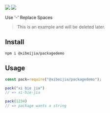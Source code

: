 ![](https://img.shields.io/badge/npm-v1.0.1-green.svg)
![](https://img.shields.io/badge/author-xibeijia-brightgreen.svg)

Use '-' Replace Spaces
> This is an example and will be deleted later.

## Install
```
npm i @xibeijia/packagedemo
```
## Usage
```js
const pack=require("@xibeijia/packagedemo");

pack("xi bie jia")
// => xi-bie-jia

pack(1234)
// => package wants a string
```